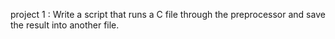 project 1 : Write a script that runs a C file through the preprocessor and save the result into another file.
